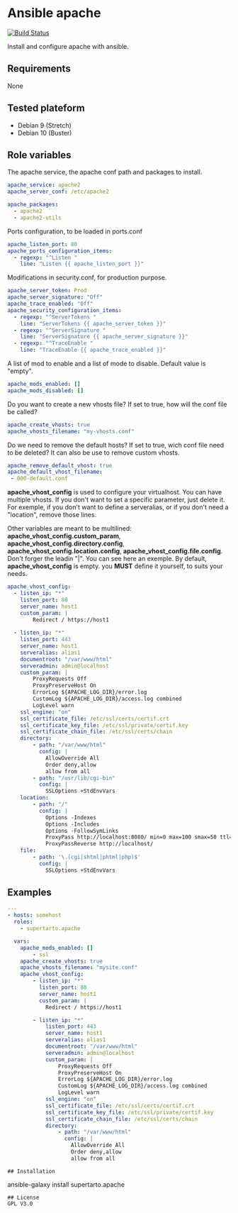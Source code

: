 # Ansible apache
[![Build Status](https://travis-ci.org/supertarto/ansible-apache.svg?branch=master)](https://travis-ci.org/supertarto/ansible-apache)

Install and configure apache with ansible.

## Requirements
None

## Tested plateform
* Debian 9 (Stretch)
* Debian 10 (Buster)

## Role variables
The apache service, the apache conf path and packages to install.
```yml
apache_service: apache2
apache_server_conf: /etc/apache2

apache_packages:
  - apache2
  - apache2-utils
```
Ports configuration, to be loaded in ports.conf
```yml
apache_listen_port: 80
apache_ports_configuration_items:
  - regexp: "^Listen "
    line: "Listen {{ apache_listen_port }}"
```
Modifications in security.conf, for production purpose.
```yml
apache_server_token: Prod
apache_server_signature: "Off"
apache_trace_enabled: "Off"
apache_security_configuration_items:
  - regexp: "^ServerTokens "
    line: "ServerTokens {{ apache_server_token }}"
  - regexp: "^ServerSignature "
    line: "ServerSignature {{ apache_server_signature }}"
  - regexp: "^TraceEnable "
    line: "TraceEnable {{ apache_trace_enabled }}"
```
A list of mod to enable and a list of mode to disable. Default value is "empty".
```yml
apache_mods_enabled: []
apache_mods_disabled: []
```
Do you want to create a new vhosts file? If set to true, how will the conf file be called?
```yml
apache_create_vhosts: true
apache_vhosts_filename: "my-vhosts.conf"
```
Do we need to remove the default hosts? If set to true, wich conf file need to be deleted? It can also be use to remove custom vhosts.
```yml
apache_remove_default_vhost: true
apache_default_vhost_filename:
 - 000-default.conf
```
**apache_vhost_config** is used to configure your virtualhost. You can have multiple vhosts. If you don't want to set a specific parameter, just delete it. For exemple, if you don't want to define a serveralias, or if you don't need a "location", remove those lines.

Other variables are meant to be multilined: **apache_vhost_config.custom_param**, **apache_vhost_config.directory.config**, **apache_vhost_config.location.config**, **apache_vhost_config.file.config**. Don't forger the leadin "|".
You can see here an exemple. By default, **apache_vhost_config** is empty. you **MUST** define it yourself, to suits your needs.
```yml
apache_vhost_config:
  - listen_ip: "*"
    listen_port: 80
    server_name: host1
    custom_param: |
        Redirect / https://host1
    
  - listen_ip: "*"
    listen_port: 443
    server_name: host1
    serveralias: alias1
    documentroot: "/var/www/html"
    serveradmin: admin@localhost
    custom_param: |
        ProxyRequests Off
        ProxyPreserveHost On
        ErrorLog ${APACHE_LOG_DIR}/error.log
        CustomLog ${APACHE_LOG_DIR}/access.log combined
        LogLevel warn
    ssl_engine: "on"
    ssl_certificate_file: /etc/ssl/certs/certif.crt
    ssl_certificate_key_file: /etc/ssl/private/certif.key
    ssl_certificate_chain_file: /etc/ssl/certs/chain
    directory:
        - path: "/var/www/html"
          config: |
            AllowOverride All
            Order deny,allow
            allow from all
        - path: "/usr/lib/cgi-bin"
          config: |
            SSLOptions +StdEnvVars
    location:
        - path: "/"
          config: |
            Options -Indexes
            Options -Includes
            Options -FollowSymLinks
		    ProxyPass http://localhost:8080/ min=0 max=100 smax=50 ttl=10
		    ProxyPassReverse http://localhost/
    file:
        - path: '\.(cgi|shtml|phtml|php)$'
          config: |
            SSLOptions +StdEnvVars
```

## Examples
```yml
---
- hosts: somehost
  roles:
    - supertarto.apache

  vars:
    apache_mods_enabled: []
        - ssl
    apache_create_vhosts: true
    apache_vhosts_filename: "mysite.conf"
    apache_vhost_config:
        - listen_ip: "*"
          listen_port: 80
          server_name: host1
          custom_param: |
            Redirect / https://host1

        - listen_ip: "*"
            listen_port: 443
            server_name: host1
            serveralias: alias1
            documentroot: "/var/www/html"
            serveradmin: admin@localhost
            custom_param: |
                ProxyRequests Off
                ProxyPreserveHost On
                ErrorLog ${APACHE_LOG_DIR}/error.log
                CustomLog ${APACHE_LOG_DIR}/access.log combined
                LogLevel warn
            ssl_engine: "on"
            ssl_certificate_file: /etc/ssl/certs/certif.crt
            ssl_certificate_key_file: /etc/ssl/private/certif.key
            ssl_certificate_chain_file: /etc/ssl/certs/chain
            directory:
                - path: "/var/www/html"
                  config: |
                    AllowOverride All
                    Order deny,allow
                    allow from all            
```
```
## Installation
```
ansible-galaxy install supertarto.apache
```
## License
GPL V3.0
